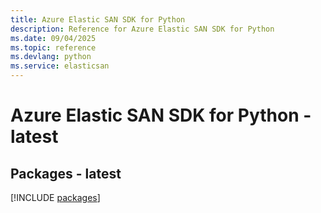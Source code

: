 ```yaml
---
title: Azure Elastic SAN SDK for Python
description: Reference for Azure Elastic SAN SDK for Python
ms.date: 09/04/2025
ms.topic: reference
ms.devlang: python
ms.service: elasticsan
---
```

# Azure Elastic SAN SDK for Python - latest
## Packages - latest
[!INCLUDE [packages](elastic-san-index.md)]